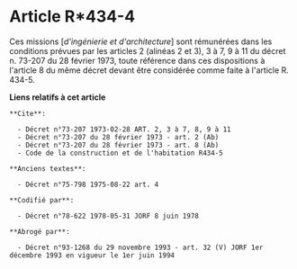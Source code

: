 # Article R*434-4

Ces missions [*d'ingénierie et d'architecture*] sont rémunérées dans les conditions prévues par les articles 2 (alinéas 2 et
3), 3 à 7, 9 à 11 du décret n. 73-207 du 28 février 1973, toute référence dans ces dispositions à l'article 8 du même décret
devant être considérée comme faite à l'article R. 434-5.

**Liens relatifs à cet article**

	**Cite**:

	  - Décret n°73-207 1973-02-28 ART. 2, 3 à 7, 8, 9 à 11
	  - Décret n°73-207 du 28 février 1973 - art. 2 (Ab)
	  - Décret n°73-207 du 28 février 1973 - art. 8 (Ab)
	  - Code de la construction et de l'habitation R434-5

	**Anciens textes**:

	  - Décret n°75-798 1975-08-22 art. 4

	**Codifié par**:

	  - Décret n°78-622 1978-05-31 JORF 8 juin 1978

	**Abrogé par**:

	  - Décret n°93-1268 du 29 novembre 1993 - art. 32 (V) JORF 1er décembre 1993 en vigueur le 1er juin 1994
